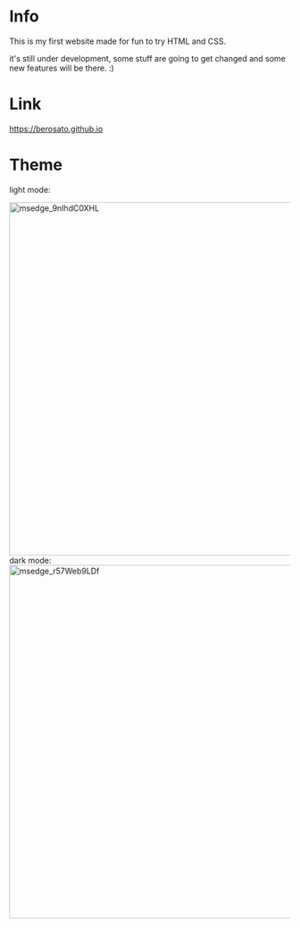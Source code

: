 # Info
This is my first website made for fun to try HTML and CSS.

it's still under development, some stuff are going to get changed and some new features will be there. :)

# Link
https://berosato.github.io

# Theme
light mode:

<img width="633" alt="msedge_9nIhdC0XHL" src="https://user-images.githubusercontent.com/75726739/151113598-e8aeefca-323a-4ffa-9f64-95408203305d.png">
dark mode:

<img width="633" alt="msedge_r57Web9LDf" src="https://user-images.githubusercontent.com/75726739/151113650-e509c1b7-2c5c-4c46-af04-3f42ca0b5a0b.png">
